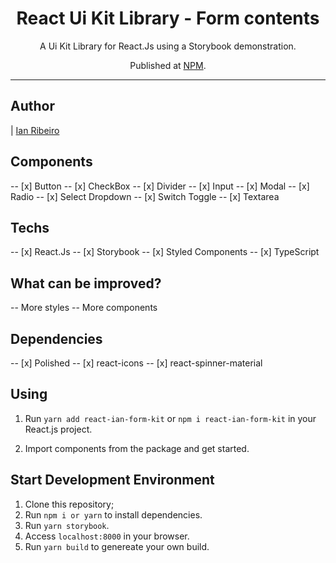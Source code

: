 <h1 align="center">
React Ui Kit Library - Form contents
</h1>

<p align="center">A Ui Kit Library for React.Js using a Storybook demonstration.</p>
<p align="center">Published at <a href="https://www.npmjs.com/package/react-ian-form-kit">NPM</a>.</p>

<hr>

## Author

| [Ian Ribeiro](https://github.com/IanRMS)

## Components

-- [x] Button
-- [x] CheckBox
-- [x] Divider
-- [x] Input
-- [x] Modal
-- [x] Radio
-- [x] Select Dropdown
-- [x] Switch Toggle
-- [x] Textarea

## Techs

-- [x] React.Js
-- [x] Storybook
-- [x] Styled Components
-- [x] TypeScript

## What can be improved?

-- More styles
-- More components

## Dependencies

-- [x] Polished
-- [x] react-icons
-- [x] react-spinner-material

## Using

1. Run `yarn add react-ian-form-kit` or `npm i react-ian-form-kit` in your React.js project.
   <br/>

2. Import components from the package and get started. <br/>

## Start Development Environment

1. Clone this repository; <br/>
2. Run `npm i or yarn` to install dependencies. <br/>
3. Run `yarn storybook`. <br/>
4. Access `localhost:8000` in your browser. <br/>
5. Run `yarn build` to genereate your own build. <br/>
